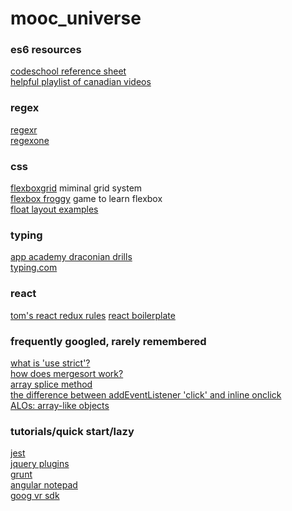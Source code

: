 # mooc_universe

### es6 resources

[codeschool reference sheet](pdf/es2015.pdf)  
[helpful playlist of canadian videos](https://www.youtube.com/playlist?list=PL57atfCFqj2h5fpdZD-doGEIs0NZxeJTX)

### regex

[regexr](http://regexr.com/)  
[regexone](https://regexone.com/)

### css

[flexboxgrid](http://flexboxgrid.com/)  miminal grid system  
[flexbox froggy](http://flexboxfroggy.com/) game to learn flexbox  
[float layout examples](http://learnlayout.com/float-layout.html)

### typing

[app academy draconian drills](http://prepwork.appacademy.io/pre-course/typing/)  
[typing.com](https://www.typing.com/)

### react

[tom's react redux rules](react/toms_rules.md)
[react boilerplate](react/react_boiled.js)

### frequently googled, rarely remembered

[what is 'use strict'?](https://developer.mozilla.org/en-US/docs/Web/JavaScript/Reference/Strict_mode)  
[how does mergesort work?](https://www.tutorialspoint.com/data_structures_algorithms/merge_sort_algorithm.htm)  
[array splice method](https://developer.mozilla.org/en-US/docs/Web/JavaScript/Reference/Global_Objects/Array/splice)  
[the difference between addEventListener 'click' and inline onclick](http://stackoverflow.com/questions/6348494/addeventlistener-vs-onclick)  
[ALOs: array-like objects](http://www.2ality.com/2013/05/quirk-array-like-objects.html)

### tutorials/quick start/lazy

[jest](https://facebook.github.io/jest/docs/tutorial-react.html)  
[jquery plugins](https://learn.jquery.com/plugins/basic-plugin-creation/)  
[grunt](http://gruntjs.com/getting-started)  
[angular notepad](https://codepen.io/nickmoreton/pen/gbyygq)  
[goog vr sdk](https://developers.google.com/vr/ios/get-started)
